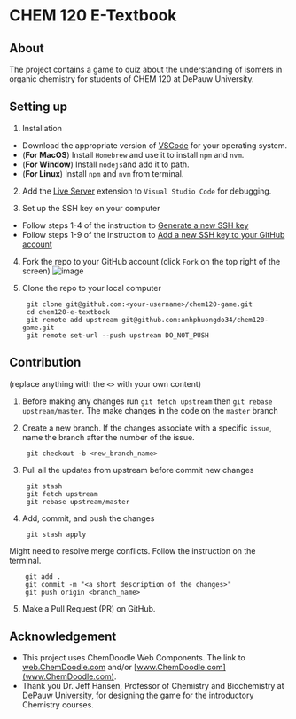 # CHEM 120 E-Textbook

## About
The project contains a game to quiz about the understanding of isomers in organic chemistry for students of CHEM 120 at DePauw University.

## Setting up
1. Installation
  + Download the appropriate version of [VSCode](https://code.visualstudio.com/download) for your operating system.
  + (**For MacOS**) Install `Homebrew` and use it to install `npm` and `nvm`.
  + (**For Window**) Install `nodejs`and add it to path.
  + (**For Linux**) Install `npm` and `nvm` from terminal.
  
2. Add the [Live Server](https://marketplace.visualstudio.com/items?itemName=ritwickdey.LiveServer) extension to `Visual Studio Code` for debugging.

3. Set up the SSH key on your computer
  
  - Follow steps 1-4 of the instruction to [Generate a new SSH key](https://docs.github.com/en/authentication/connecting-to-github-with-ssh/generating-a-new-ssh-key-and-adding-it-to-the-ssh-agent#generating-a-new-ssh-key)
  - Follow steps 1-9 of the instruction to [Add a new SSH key to your GitHub account](https://docs.github.com/en/authentication/connecting-to-github-with-ssh/generating-a-new-ssh-key-and-adding-it-to-the-ssh-agent#generating-a-new-ssh-key)

4. Fork the repo to your GitHub account (click `Fork` on the top right of the screen)
![image](https://user-images.githubusercontent.com/71036845/205376704-712cf395-3bbf-497c-abca-05d0e5137dda.png)

5. Clone the repo to your local computer

        git clone git@github.com:<your-username>/chem120-game.git
        cd chem120-e-textbook
        git remote add upstream git@github.com:anhphuongdo34/chem120-game.git
        git remote set-url --push upstream DO_NOT_PUSH
        
        
## Contribution
(replace anything with the `<>` with your own content)

1. Before making any changes run `git fetch upstream` then `git rebase upstream/master`. The make changes in the code on the `master` branch

2. Create a new branch. If the changes associate with a specific `issue`, name the branch after the number of the issue.

        git checkout -b <new_branch_name>

3. Pull all the updates from upstream before commit new changes

        git stash
        git fetch upstream
        git rebase upstream/master

4. Add, commit, and push the changes

        git stash apply
        
Might need to resolve merge conflicts. Follow the instruction on the terminal.

        git add .
        git commit -m "<a short description of the changes>"
        git push origin <branch_name>

5. Make a Pull Request (PR) on GitHub.

## Acknowledgement
- This project uses ChemDoodle Web Components. The link to [web.ChemDoodle.com](web.ChemDoodle.com) and/or [www.ChemDoodle.com](www.ChemDoodle.com).
- Thank you Dr. Jeff Hansen, Professor of Chemistry and Biochemistry at DePauw University, for designing the game for the introductory Chemistry courses.
